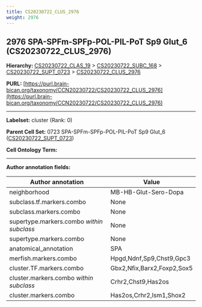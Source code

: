 ```yaml
---
title: CS20230722_CLUS_2976
weight: 2976
---
```

## 2976 SPA-SPFm-SPFp-POL-PIL-PoT Sp9 Glut_6 (CS20230722_CLUS_2976)
<b>Hierarchy: </b>
[CS20230722_CLAS_19](../CS20230722_CLAS_19) >
[CS20230722_SUBC_168](../CS20230722_SUBC_168) >
[CS20230722_SUPT_0723](../CS20230722_SUPT_0723) >
[CS20230722_CLUS_2976](../CS20230722_CLUS_2976)

**PURL:** [https://purl.brain-bican.org/taxonomy/CCN20230722/CS20230722_CLUS_2976](https://purl.brain-bican.org/taxonomy/CCN20230722/CS20230722_CLUS_2976)

---


**Labelset:** cluster (Rank: 0)

**Parent Cell Set:** 0723 SPA-SPFm-SPFp-POL-PIL-PoT Sp9 Glut_6 ([CS20230722_SUPT_0723](../CS20230722_SUPT_0723))



**Cell Ontology Term:** 

[MARKER GENES.]: #


---

[TRANSFERRED ANNOTATIONS.]: #


[AUTHOR ANNOTATION FIELDS.]: #


**Author annotation fields:**

| Author annotation | Value |
|-------------------|-------|
|neighborhood|MB-HB-Glut-Sero-Dopa|
|subclass.tf.markers.combo|None|
|subclass.markers.combo|None|
|supertype.markers.combo _within subclass_|None|
|supertype.markers.combo|None|
|anatomical_annotation|SPA|
|merfish.markers.combo|Hpgd,Ndnf,Sp9,Chst9,Gpc3|
|cluster.TF.markers.combo|Gbx2,Nfix,Barx2,Foxp2,Sox5|
|cluster.markers.combo _within subclass_|Crhr2,Chst9,Has2os|
|cluster.markers.combo|Has2os,Crhr2,Ism1,Shox2|
